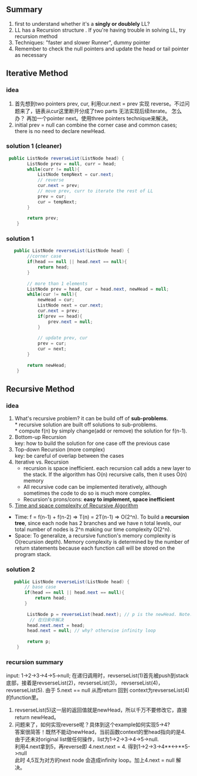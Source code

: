## Summary
1. first to understand whether it's a **singly or doublely** LL?   
2. LL has a Recursion structure . If you're having trouble in solving LL, try recursion method 
3. Techniques: "faster and slower Runner", dummy pointer
4. Remember to check the null pointers and update the head or tail pointer as necessary

## Iterative Method
### idea
1. 首先想到two pointers prev, cur, 利用cur.next = prev 实现 reverse。不过问题来了，链表从cur这里断开分成了two parts 无法实现后续iterate。
怎么办？ 再加一个pointer next。使用three pointers technique来解决。  
2. initial prev = null can combine the corner case and common cases; there is no need to declare newHead. 

### solution 1 (cleaner)
```java
 public ListNode reverseList(ListNode head) {
        ListNode prev = null, curr = head; 
        while(curr != null){
            ListNode tempNext = cur.next;
            // reverse
            cur.next = prev;
            // move prev, curr to iterate the rest of LL
            prev = cur;
            cur = tempNext;
        }
        
        return prev;
    }
```
### solution 1
```java
   public ListNode reverseList(ListNode head) {
        //corner case
        if(head == null || head.next == null){
            return head;
        }
                
        // more than 1 elements
        ListNode prev = head, cur = head.next, newHead = null; 
        while(cur != null){
            newHead = cur; 
            ListNode next = cur.next;
            cur.next = prev;
            if(prev == head){
                prev.next = null;
            }
            
            // update prev, cur
            prev = cur;
            cur = next;
        }
        
        return newHead;
    }
```
## Recursive Method
### idea
1. What's recursive problem? it can be build off of **sub-problems**.  
          * recursive solution are built off solutions to sub-problems.   
          * compute f(n) by simply change(add or remove) the solution for f(n-1).   
2. Bottom-up Recursion  
   key: how to build the solution for one case off the previous case
3. Top-down Recursion  (more complex)  
   key: be careful of overlap between the cases
4. Iterative vs. Recursion 
   * recursion is space inefficient. each recursion call adds a new layer to the stack. If the algorithm has O(n) recursive calls, then it uses O(n) memory
   * All recursive code can be implemented iteratively, although sometimes the code to do so is much more complex. 
   * Recursion's prons/cons: **easy to implement, space inefficient**
5. [Time and space complexity of Recursive Algorithm](https://stackoverflow.com/questions/43298938/space-complexity-of-recursive-function)
 * Time: f = f(n-1) + f(n-2) => T(n) = 2T(n-1) => O(2^n). To build a **recursion tree**, since each node has 2 branches and we have n total levels, our total number of nodes is 2^n making our time complexity O(2^n).
 * Space: To generalize, a recursive function's memory complexity is O(recursion depth). Memory complexity is determined by the number of return statements 
 because each function call will be stored on the program stack. 
 
### solution 2
```java
   public ListNode reverseList(ListNode head) {
       // base case
       if(head == null || head.next == null){
           return head;
       }
        
        ListNode p = reverseList(head.next); // p is the newHead. Note: do not change it, just return it.
         // 在归来中解决
        head.next.next = head; 
        head.next = null; // why? otherwise infinity loop
        
        return p;      
    }
```

### recursion summary
input: 1->2->3->4->5->null; 在递归调用时，revserseList(1)首先被push到stack底部，接着是revserseList(2)，revserseList(3)，
revserseList(4)，revserseList(5). 由于 5.next == null 从而return 回到 context为revserseList(4)的function里。  
1. revserseList(5)这一层的返回值就是newHead，所以千万不要修改它，直接return newHead。    
2. 问题来了，如何实现reverse呢？具体到这个example如何实现5->4?   
  答案很简答！既然不能动newHead，当前函数context的里head指向的是4. 由于还未对original list做任何操作，list为1->2->3->4->5->null.  
  利用4.next拿到5，再reverse即 4.next.next = 4. 得到1->2->3->4**<->**5->null  
  此时 4,5互为对方的next node 会造成infinity loop。加上4.next = null 解决。  
